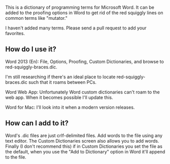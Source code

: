 This is a dictionary of programming terms for Microsoft Word. It can be added to the proofing options in Word to get rid of
the red squiggly lines on common terms like "mutator."

I haven't added many terms. Please send a pull request to add your favorites.

How do I use it?
---

Word 2013 (En): File, Options, Proofing, Custom Dictionaries, and browse to red-squiggly-braces.dic.

I'm still researching if there's an ideal place to locate red-squiggly-braces.dic such that it roams between PCs.

Word Web App: Unfortunately Word custom dictionaries can't roam to the web app. When it becomes possible I'll update this.

Word for Mac: I'll look into it when a modern version releases.

How can I add to it?
---

Word's .dic files are just crlf-delimited files. Add words to the file using any text editor. The Custom Dictionaries screen also allows you to add words. Finally (I don't recommend this) if in Custom Dictionaries you set the file as the default, when you use the "Add to Dictionary" option in Word it'll append to the file.
